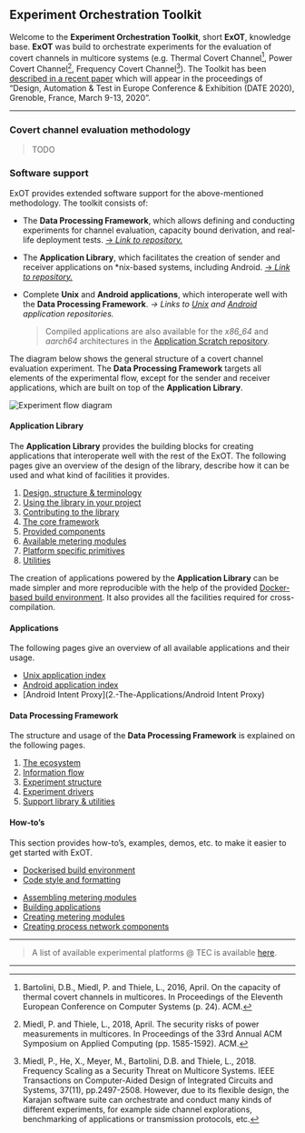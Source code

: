 ## Experiment Orchestration Toolkit

Welcome to the __Experiment Orchestration Toolkit__, short __ExOT__, knowledge base.
__ExOT__ was build to orchestrate experiments for the evaluation of covert channels in multicore systems (e.g. Thermal Covert Channel[^1], Power Covert Channel[^2], Frequency Covert Channel[^3]). The Toolkit has been [described in a recent paper](https://doi.org/10.3929/ethz-b-000377986) which will appear in the proceedings of “Design, Automation & Test in Europe Conference & Exhibition (DATE 2020), Grenoble, France, March 9-13, 2020”.

---

### Covert channel evaluation methodology

> TODO

### Software support

ExOT provides extended software support for the above-mentioned methodology. The toolkit consists of:

- The __Data Processing Framework__, which allows defining and conducting experiments for channel evaluation, capacity bound derivation, and real-life deployment tests. [→ *Link to repository.*](https://gitlab.ethz.ch/tec/research/exot/datapro)
- The __Application Library__, which facilitates the creation of sender and receiver applications on *nix-based systems, including Android. [→ *Link to repository.*](https://gitlab.ethz.ch/tec/research/exot/app_lib)

- Complete __Unix__ and __Android applications__, which interoperate well with the __Data Processing Framework__. *→  Links to [Unix](https://gitlab.ethz.ch/tec/research/exot/app_unx) and [Android](https://gitlab.ethz.ch/tec/research/exot/app_apk) application repositories.*

    > Compiled applications are also available for the _x86_64_ and _aarch64_ architectures in the [Application Scratch repository](https://gitlab.ethz.ch/tec/research/exot/app_scratch).

The diagram below shows the general structure of a covert channel evaluation experiment. The __Data Processing Framework__ targets all elements of the experimental flow, except for the sender and receiver applications, which are built on top of the __Application Library__.

![Experiment flow diagram](../uploads/figures/flow.png)

#### Application Library

The **Application Library** provides the building blocks for creating applications that interoperate well with the rest of the ExOT. The following pages give an overview of the design of the library, describe how it can be used and what kind of facilities it provides.

1. [Design, structure & terminology](1.-The-Application-Library/Framework-overview)
1. [Using the library in your project](1.-The-Application-Library/Using-the-library)
1. [Contributing to the library](1.-The-Application-Library/Contributing-to-the-library)
1. [The core framework](1.-The-Application-Library/The-core-framework)
1. [Provided components](1.-The-Application-Library/Provided-components)
1. [Available metering modules](1.-The-Application-Library/Available-metering-modules)
1. [Platform specific primitives](1.-The-Application-Library/Platform-specific-primitives)
1. [Utilities](1.-The-Application-Library/Utilities)

The creation of applications powered by the **Application Library** can be made simpler and more reproducible with the help of the provided [Docker-based build environment](4.-How-to/Dockerised-build-environment). It also provides all the facilities required for cross-compilation.

#### Applications

The following pages give an overview of all available applications and their usage.

- [Unix application index](2.-The-Applications/Application-Index)
- [Android application index](2.-The-Applications/Android-Application-Index)
- [Android Intent Proxy](2.-The-Applications/Android Intent Proxy)

#### Data Processing Framework

The structure and usage of the __Data Processing Framework__ is explained on the following pages.

1. [The ecosystem](3.-The-Data-Processing-Framework/The-Ecosystem)
1. [Information flow](3.-The-Data-Processing-Framework/Information-flow)
1. [Experiment structure](3.-The-Data-Processing-Framework/Experiment-structure)
1. [Experiment drivers](3.-The-Data-Processing-Framework/Experiment-drivers)
1. [Support library & utilities](3.-The-Data-Processing-Framework/Support-library)

#### How-toʼs

This section provides how-toʼs, examples, demos, etc. to make it easier to get started with ExOT.

- [Dockerised build environment](4.-How-to/Dockerised-build-environment)
- [Code style and formatting](4.-How-to/Code-style-and-formatting)

>

- [Assembling metering modules](4.-How-to/Assembling-metering-modules)
- [Building applications](4.-How-to/Building-applications)
- [Creating metering modules](4.-How-to/Creating-metering-modules)
- [Creating process network components](4.-How-to/Creating-process-network-components)

---

> A list of available experimental platforms @ TEC is available [here](0.-General/platforms).

------
[^1]: Bartolini, D.B., Miedl, P. and Thiele, L., 2016, April. On the capacity of thermal covert channels in multicores. In Proceedings of the Eleventh European Conference on Computer Systems (p. 24). ACM.
[^2]: Miedl, P. and Thiele, L., 2018, April. The security risks of power measurements in multicores. In Proceedings of the 33rd Annual ACM Symposium on Applied Computing (pp. 1585-1592). ACM.
[^3]: Miedl, P., He, X., Meyer, M., Bartolini, D.B. and Thiele, L., 2018. Frequency Scaling as a Security Threat on Multicore Systems. IEEE Transactions on Computer-Aided Design of Integrated Circuits and Systems, 37(11), pp.2497-2508.
However, due to its flexible design, the Karajan software suite can orchestrate and conduct many kinds of different experiments, for example side channel explorations, benchmarking of applications or transmission protocols, etc.
